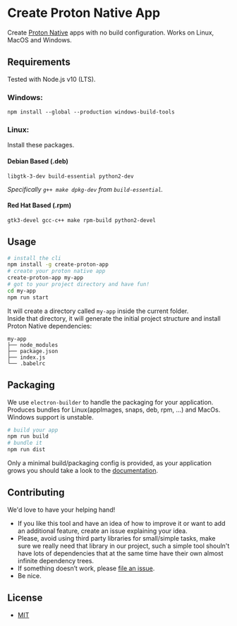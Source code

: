 
# Create Proton Native App

Create [Proton Native](https://proton-native.js.org/#/) apps with no build configuration. Works on Linux, MacOS and Windows. 

## Requirements

Tested with Node.js v10 (LTS).

### Windows:

```
npm install --global --production windows-build-tools
```

### Linux:

Install these packages.

#### Debian Based (.deb)

```
libgtk-3-dev build-essential python2-dev
```

*Specifically `g++ make dpkg-dev` from `build-essential`.*

#### Red Hat Based (.rpm)

```
gtk3-devel gcc-c++ make rpm-build python2-devel
```

## Usage

```sh
# install the cli
npm install -g create-proton-app
# create your proton native app
create-proton-app my-app
# got to your project directory and have fun!
cd my-app
npm run start
```






It will create a directory called `my-app` inside the current folder.<br>
Inside that directory, it will generate the initial project structure and install Proton Native dependencies:

```
my-app
├── node_modules
├── package.json
├── index.js
└── .babelrc
```

## Packaging

We use `electron-builder` to handle the packaging for your application. Produces bundles for Linux(appImages, snaps, deb, rpm, ...) and MacOs. Windows support is unstable.


```sh
# build your app
npm run build
# bundle it
npm run dist
```
Only a minimal build/packaging config is provided, as your application grows you should take a look to the  [documentation](https://www.electron.build/).

## Contributing

We'd love to have your helping hand! 
- If you like this tool and have an idea of how to improve it or want to add an additional feature, create an issue explaining your idea. 
- Please, avoid using third party libraries for small/simple tasks, make sure we really need that library in our project, such a simple tool shouln't have lots of dependencies that at the same time have their own almost infinite dependency trees. 
- If something doesn’t work, please [file an issue](https://github.com/albe-rosado/create-proton-app/issues/new).
- Be nice.

## License
- [MIT](https://opensource.org/licenses/MIT)
